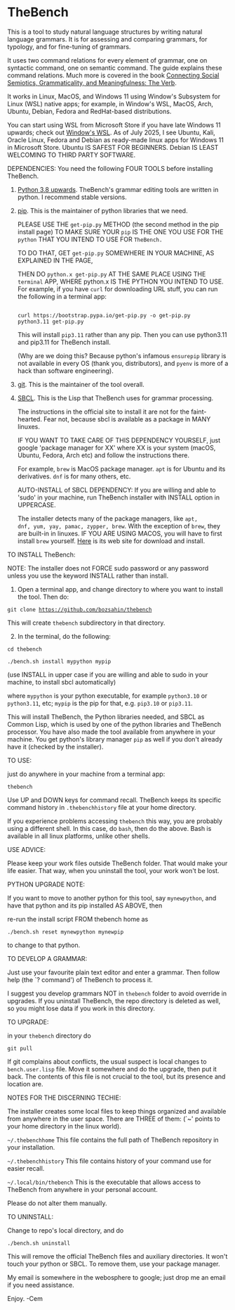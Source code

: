 # TheBench
This is a tool to study natural language structures by writing natural language grammars. It is
for assessing and comparing grammars, for typology, and for fine-tuning of grammars.

It uses two command relations for every element of grammar, one on
syntactic command, one on semantic command. The guide explains these command relations.
    Much more is covered in the book <a href="https://www.cambridgescholars.com/product/978-1-0364-1830-4">Connecting Social Semiotics, Grammaticality, and Meaningfulness: The Verb</a>.

It works in Linux, MacOS, and Windows 11 using Window's Subsystem for Linux (WSL) native apps;  for example, in Window's WSL, MacOS, Arch, Ubuntu, Debian, Fedora and RedHat-based distributions.

You can start using WSL from Microsoft Store if you have late Windows 11 upwards; check out <a href="https://learn.microsoft.com/en-us/windows/wsl/install">Window's WSL</a>. 
As of July 2025, I see Ubuntu, Kali, Oracle Linux, Fedora and Debian as ready-made linux apps for Windows 11 in Microsoft Store. Ubuntu IS SAFEST FOR BEGINNERS. Debian IS LEAST WELCOMING TO THIRD PARTY SOFTWARE.

DEPENDENCIES: You need the following FOUR TOOLS before installing TheBench.

1. <a href="https://www.python.org/">Python 3.8 upwards</a>. TheBench's grammar editing tools are written in python. I recommend stable versions. 

2. <a href="https://pip.pypa.io/en/stable/installation/">pip</a>. This is the maintainer of python libraries that we need.

   PLEASE USE THE <code>get-pip.py</code> METHOD (the second method in the pip install page) TO MAKE SURE YOUR <code>pip</code> IS THE ONE YOU USE FOR THE <code>python</code> THAT YOU INTEND TO USE FOR <code>TheBench.</code>

   TO DO THAT, GET <code>get-pip.py</code> SOMEWHERE IN YOUR MACHINE, AS EXPLAINED IN THE PAGE,

   THEN DO <code>python.x get-pip.py</code> AT THE SAME PLACE USING THE <code>terminal</code> APP, WHERE python.x IS THE PYTHON YOU INTEND TO USE.
   For example, if you have <code>curl</code> for downloading URL stuff, you can run the following in a terminal app:

   <code>
   curl https://bootstrap.pypa.io/get-pip.py -o get-pip.py
   python3.11 get-pip.py
   </code>

   This will install <code>pip3.11</code> rather than any pip. Then you can use python3.11 and pip3.11 for TheBench install.
    
   (Why are we doing this? Because python's infamous <code>ensurepip</code> library is not available in every OS (thank you, distributors), and <code>pyenv</code> is more of a hack than software engineering). 

3. <a href="https://git-scm.com/downloads">git</a>. This is the maintainer of the tool overall.

4. <a href="https://www.sbcl.org/">SBCL</a>. This is the Lisp that TheBench uses for grammar processing.

   The instructions in the official site to install it are not for the faint-hearted. Fear not, because sbcl is available as a package in MANY linuxes.
   
   IF YOU WANT TO TAKE CARE OF THIS DEPENDENCY YOURSELF, just google 'package manager for XX' where XX is your system (macOS, Ubuntu, Fedora, Arch etc) and follow the instructions there. 

   For example, <code>brew</code> is MacOS package manager. <code>apt</code> is for Ubuntu and its derivatives. <code>dnf</code> is for many others, etc.

   AUTO-INSTALL of SBCL DEPENDENCY: If you are willing and able to 'sudo' in your machine, run TheBench installer  with INSTALL option in UPPERCASE.

   The installer detects many of the package managers, like <code>apt, dnf, yum, yay, pamac, zypper, brew</code>. With the exception of <code>brew</code>, they are
    built-in in linuxes. IF YOU ARE USING MACOS, you will have to first install <code>brew</code> yourself.
   <a href="https://brew.sh/">Here</a> is its web site for download and install.
   
TO INSTALL TheBench: 

NOTE: The installer does not FORCE sudo password or any password unless you use the keyword INSTALL rather than  install.

1.  Open a terminal app, and change directory to where you want to install the tool. Then do:

   <code>git clone https://github.com/bozsahin/thebench</code>

   This will create <code>thebench</code> subdirectory in that directory.

2.  In the terminal, do  the following:

   <code>cd thebench</code>
   
   <code>./bench.sh install mypython mypip</code>   
   
   (use INSTALL in upper case if you are willing and able to sudo in your machine, to install sbcl automatically)

where <code>mypython</code> is your python executable, for example <code>python3.10</code> or <code>python3.11</code>, etc; <code>mypip</code> is the pip for that, e.g. <code>pip3.10</code> or <code>pip3.11</code>.

This will install TheBench, the Python libraries needed, and SBCL as Common Lisp, which is used by one of the python libraries and TheBench processor. You have also made the tool available from anywhere in your machine. You get python's library manager <code>pip</code> as well if you don't already have it (checked by the installer).

TO USE: 

just do anywhere in your machine from a terminal app:

<code>thebench</code>

Use UP and DOWN keys for command recall. TheBench keeps its specific command history in <code>.thebenchhistory</code>
file at your home directory.

If you experience problems accessing <code>thebench</code> this way, you are probably using a different shell.
In this case, do <code>bash</code>, then do the above. Bash is available in all linux platforms, unlike other shells.

USE ADVICE: 

Please keep your work files outside TheBench folder. That would make your life easier. That way, when you uninstall the tool, your work won't be lost.

PYTHON UPGRADE NOTE:

If you want to move to another python for this tool, say <code>mynewpython</code>, and have that python and its pip installed AS ABOVE, then 

re-run the install script FROM thebench home as

<code>./bench.sh reset mynewpython mynewpip</code>

to change to that python. 

TO DEVELOP A GRAMMAR:

Just use your favourite plain text editor and enter a grammar. Then follow help (the `? command') of TheBench to process it.

I suggest you develop grammars NOT in <code>thebench</code> folder to avoid override in upgrades.
If you uninstall TheBench, the repo directory is deleted as well, so you might lose data if you work in this directory.

TO UPGRADE:

in your <code>thebench</code> directory do

   <code>git pull</code>

If git complains about conflicts, the usual suspect is local changes to <code>bench.user.lisp</code> file.
Move it somewhere and do the upgrade, then put it back. The contents of this file is not crucial to the tool,
but its presence and location are.

NOTES FOR THE DISCERNING TECHIE:

The installer
creates some local files to keep things organized and available from
anywhere in the user space. There are THREE of them: (`~' points to your home directory in the linux world).

<code>~/.thebenchhome</code> This file contains the full path of TheBench repository in your installation.

<code>~/.thebenchhistory</code> This file contains history of your command use for easier recall.

<code>~/.local/bin/thebench</code> This is the executable that allows access to TheBench from anywhere in your personal account.

Please do not alter them manually.

TO UNINSTALL:

Change to repo's local directory, and do

   <code>./bench.sh uninstall</code>

This will remove the official TheBench files and auxiliary directories. It won't touch
your python or SBCL. To remove them, use your package manager. 


My email is somewhere in the webosphere to google; just drop me an email if you need assistance.

Enjoy. -Cem
